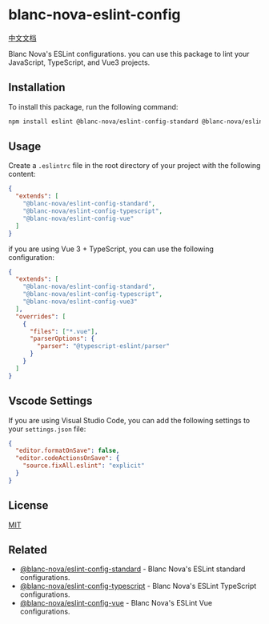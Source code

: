 # blanc-nova-eslint-config

[中文文档](./README_ZH.md)

Blanc Nova's ESLint configurations. you can use this package to lint your JavaScript, TypeScript, and Vue3 projects.

## Installation

To install this package, run the following command:

```bash
npm install eslint @blanc-nova/eslint-config-standard @blanc-nova/eslint-config-typescript @blanc-nova/eslint-config-vue --save-dev
```

## Usage

Create a `.eslintrc` file in the root directory of your project with the following content:

```json
{
  "extends": [
    "@blanc-nova/eslint-config-standard",
    "@blanc-nova/eslint-config-typescript",
    "@blanc-nova/eslint-config-vue"
  ]
}
```

if you are using Vue 3 + TypeScript, you can use the following configuration:

```json
{
  "extends": [
    "@blanc-nova/eslint-config-standard",
    "@blanc-nova/eslint-config-typescript",
    "@blanc-nova/eslint-config-vue3"
  ],
  "overrides": [
    {
      "files": ["*.vue"],
      "parserOptions": {
        "parser": "@typescript-eslint/parser"
      }
    }
  ]
}
```

## Vscode Settings

If you are using Visual Studio Code, you can add the following settings to your `settings.json` file:

```json
{
  "editor.formatOnSave": false,
  "editor.codeActionsOnSave": {
    "source.fixAll.eslint": "explicit"
  }
}
```

## License

[MIT](./LICENSE)

## Related

- [@blanc-nova/eslint-config-standard](https://www.npmjs.com/package/@blanc-nova/eslint-config-standard) - Blanc Nova's ESLint standard configurations.
- [@blanc-nova/eslint-config-typescript](https://www.npmjs.com/package/@blanc-nova/eslint-config-typescript) - Blanc Nova's ESLint TypeScript configurations.
- [@blanc-nova/eslint-config-vue](https://www.npmjs.com/package/@blanc-nova/eslint-config-vue) - Blanc Nova's ESLint Vue configurations.
